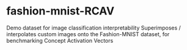 # fashion-mnist-RCAV
Demo dataset for image classification interpretability
Superimposes / interpolates custom images onto the Fashion-MNIST dataset, for benchmarking Concept Activation Vectors
